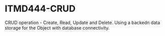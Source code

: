 # ITMD444-CRUD
 CRUD operation - Create, Read, Update and Delete. Using a backedn data storage for the Object with database connectivity.
